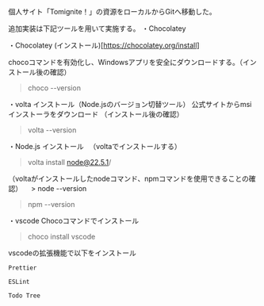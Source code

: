 個人サイト「Tomignite！」の資源をローカルからGitへ移動した。

追加実装は下記ツールを用いて実施する。
・Chocolatey

・Chocolatey (インストール)[https://chocolatey.org/install]

  chocoコマンドを有効化し、Windowsアプリを安全にダウンロードする。（インストール後の確認） 
   > choco --version

・volta インストール（Node.jsのバージョン切替ツール）
  公式サイトからmsiインストーラをダウンロード
  （インストール後の確認）  
  > volta --version

・Node.js インストール
　（voltaでインストールする）
   > volta install node@22.5.1/

（voltaがインストールしたnodeコマンド、npmコマンドを使用できることの確認）
 　> node --version
   > npm --version

・vscode
  Chocoコマンドでインストール
  > choco install vscode
  
  vscodeの拡張機能で以下をインストール
  
    Prettier
    
    ESLint
    
    Todo Tree
